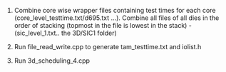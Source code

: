 
1. Combine core wise wrapper files containing test times for each core (core_level_testtime.txt/d695.txt ...). Combine all files of all dies in the order of stacking (topmost in the file is lowest in the stack) - (sic_level_1.txt.. the 3D/SIC1 folder)

2. Run file_read_write.cpp to generate tam_testtime.txt and iolist.h

3. Run 3d_scheduling_4.cpp